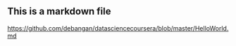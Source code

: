 ## This is a markdown file
https://github.com/debangan/datasciencecoursera/blob/master/HelloWorld.md
